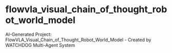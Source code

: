 # flowvla_visual_chain_of_thought_robot_world_model
AI-Generated Project: FlowVLA_Visual_Chain_of_Thought_Robot_World_Model - Created by WATCHDOG Multi-Agent System
